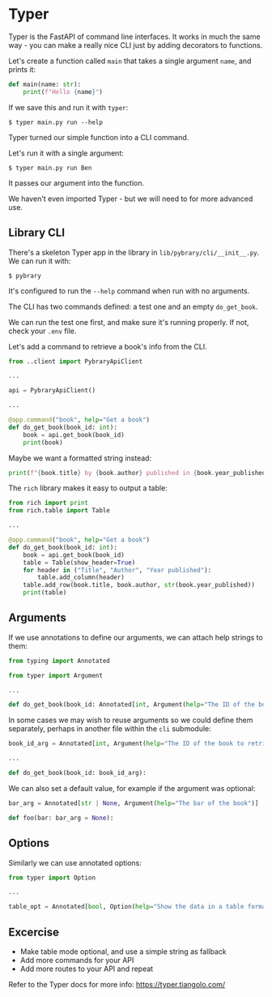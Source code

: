 # Typer

Typer is the FastAPI of command line interfaces. It works in much the same way - you can make a
really nice CLI just by adding decorators to functions.

Let's create a function called `main` that takes a single argument `name`, and prints it:

```python
def main(name: str):
    print(f"Hello {name}")
```

If we save this and run it with `typer`:

```
$ typer main.py run --help
```

Typer turned our simple function into a CLI command.

Let's run it with a single argument:

```
$ typer main.py run Ben
```

It passes our argument into the function.

We haven't even imported Typer - but we will need to for more advanced use.

## Library CLI

There's a skeleton Typer app in the library in `lib/pybrary/cli/__init__.py`. We can run it with:

```
$ pybrary
```

It's configured to run the `--help` command when run with no arguments.

The CLI has two commands defined: a test one and an empty `do_get_book`.

We can run the test one first, and make sure it's running properly. If not, check your `.env` file.

Let's add a command to retrieve a book's info from the CLI.

```python
from ..client import PybraryApiClient

...

api = PybraryApiClient()

...

@app.command("book", help="Get a book")
def do_get_book(book_id: int):
    book = api.get_book(book_id)
    print(book)
```

Maybe we want a formatted string instead:

```python
print(f"{book.title} by {book.author} published in {book.year_published}")
```

The `rich` library makes it easy to output a table:

```python
from rich import print
from rich.table import Table

...

@app.command("book", help="Get a book")
def do_get_book(book_id: int):
    book = api.get_book(book_id)
    table = Table(show_header=True)
    for header in ("Title", "Author", "Year published"):
        table.add_column(header)
    table.add_row(book.title, book.author, str(book.year_published))
    print(table)
```

## Arguments

If we use annotations to define our arguments, we can attach help strings to them:

```python
from typing import Annotated

from typer import Argument

...

def do_get_book(book_id: Annotated[int, Argument(help="The ID of the book to retrieve")]):
```

In some cases we may wish to reuse arguments so we could define them separately, perhaps in another
file within the `cli` submodule:

```python
book_id_arg = Annotated[int, Argument(help="The ID of the book to retrieve")]

...

def do_get_book(book_id: book_id_arg):
```

We can also set a default value, for example if the argument was optional:

```python
bar_arg = Annotated[str | None, Argument(help="The bar of the book")]

def foo(bar: bar_arg = None):
```

## Options

Similarly we can use annotated options:

```python
from typer import Option

...

table_opt = Annotated[bool, Option(help="Show the data in a table format")]
```

## Excercise

- Make table mode optional, and use a simple string as fallback
- Add more commands for your API
- Add more routes to your API and repeat

Refer to the Typer docs for more info: https://typer.tiangolo.com/